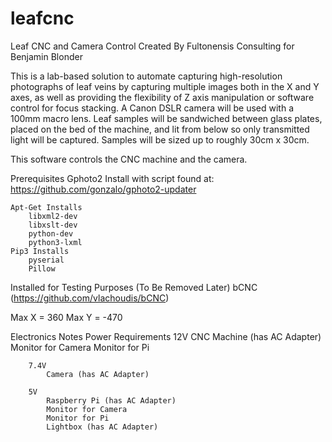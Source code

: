 # leafcnc
Leaf CNC and Camera Control
Created By Fultonensis Consulting for Benjamin Blonder

This is a lab-based solution to automate capturing high-resolution photographs of leaf veins by capturing multiple images both in the X and Y axes, as well as providing the flexibility of Z axis manipulation or software control for focus stacking.  A Canon DSLR camera will be used with a 100mm macro lens.  Leaf samples will be sandwiched between glass plates, placed on the bed of the machine, and lit from below so only transmitted light will be captured.  Samples will be sized up to roughly 30cm x 30cm. 

This software controls the CNC machine and the camera.

Prerequisites
	Gphoto2
		Install with script found at: https://github.com/gonzalo/gphoto2-updater
		
	Apt-Get Installs
		libxml2-dev 
		libxslt-dev
		python-dev
		python3-lxml
	Pip3 Installs
		pyserial
		Pillow
		
		
		
Installed for Testing Purposes (To Be Removed Later)
	bCNC (https://github.com/vlachoudis/bCNC)
	
	
	
Max X = 360
Max Y = -470


Electronics Notes
	Power Requirements
		12V
			CNC Machine (has AC Adapter)
			Monitor for Camera
			Monitor for Pi
			
		7.4V 
			Camera (has AC Adapter)
		
		5V
			Raspberry Pi (has AC Adapter)
			Monitor for Camera
			Monitor for Pi
			Lightbox (has AC Adapter)
			
